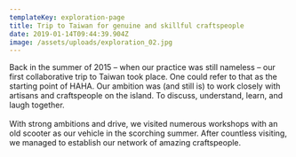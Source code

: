```yaml
---
templateKey: exploration-page
title: Trip to Taiwan for genuine and skillful craftspeople
date: 2019-01-14T09:44:39.904Z
image: /assets/uploads/exploration_02.jpg
---
```

Back in the summer of 2015 – when our practice was still nameless – our first collaborative trip to Taiwan took place. One could refer to that as the starting point of HAHA. Our ambition was (and still is) to work closely with artisans and craftspeople on the island. To discuss, understand, learn, and laugh together. \
\
With strong ambitions and drive, we visited numerous workshops with an old scooter as our vehicle in the scorching summer. After countless visiting, we managed to establish our network of amazing craftspeople.
